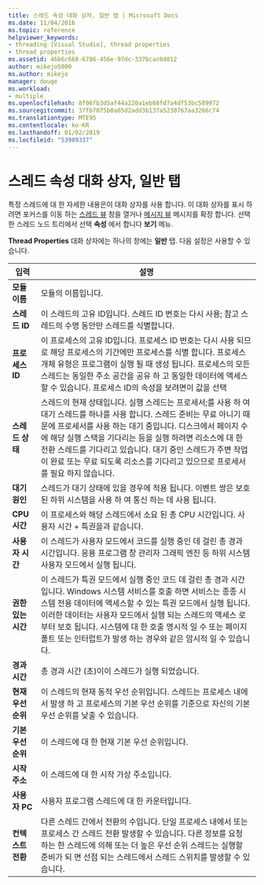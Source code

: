 ```yaml
---
title: 스레드 속성 대화 상자, 일반 탭 | Microsoft Docs
ms.date: 11/04/2016
ms.topic: reference
helpviewer_keywords:
- threading [Visual Studio], thread properties
- thread properties
ms.assetid: 46b6c668-6786-456e-97dc-337bcac0d812
author: mikejo5000
ms.author: mikejo
manager: douge
ms.workload:
- multiple
ms.openlocfilehash: 8f06fb3d5af44a220a1eb88fd7a4df53bc589972
ms.sourcegitcommit: 37fb7075b0a65d2add3b137a5230767aa3266c74
ms.translationtype: MTE95
ms.contentlocale: ko-KR
ms.lasthandoff: 01/02/2019
ms.locfileid: "53989337"
---
```

# <a name="general-tab-thread-properties-dialog-box"></a>스레드 속성 대화 상자, 일반 탭
특정 스레드에 대 한 자세한 내용은이 대화 상자를 사용 합니다. 이 대화 상자를 표시 하려면 포커스를 이동 하는 [스레드 뷰](../debugger/threads-view.md) 창을 열거나 [메시지 뷰](../debugger/messages-view.md) 메시지를 확장 합니다. 선택한 스레드 노드 트리에서 선택 **속성** 에서 합니다 **보기** 메뉴.  
  
 **Thread Properties** 대화 상자에는 하나의 창에는 **일반** 탭. 다음 설정은 사용할 수 있습니다.  
  
|입력|설명|  
|-----------|-----------------|  
|**모듈 이름**|모듈의 이름입니다.|  
|**스레드 ID**|이 스레드의 고유 ID입니다. 스레드 ID 번호는 다시 사용; 참고 스레드의 수명 동안만 스레드를 식별합니다.|  
|**프로세스 ID**|이 프로세스의 고유 ID입니다. 프로세스 ID 번호는 다시 사용 되므로 해당 프로세스의 기간에만 프로세스를 식별 합니다. 프로세스 개체 유형은 프로그램이 실행 될 때 생성 됩니다. 프로세스의 모든 스레드는 동일한 주소 공간을 공유 하 고 동일한 데이터에 액세스할 수 있습니다. 프로세스 ID의 속성을 보려면이 값을 선택|  
|**스레드 상태**|스레드의 현재 상태입니다. 실행 스레드는 프로세서;를 사용 하 여 대기 스레드를 하나를 사용 합니다. 스레드 준비는 무료 아니기 때문에 프로세서를 사용 하는 대기 중입니다. 디스크에서 페이지 수에 해당 실행 스택을 기다리는 등을 실행 하려면 리소스에 대 한 전환 스레드를 기다리고 있습니다. 대기 중인 스레드가 주변 작업이 완료 또는 무료 되도록 리소스를 기다리고 있으므로 프로세서를 필요 하지 않습니다.|  
|**대기 원인**|스레드가 대기 상태에 있을 경우에 적용 됩니다. 이벤트 쌍은 보호 된 하위 시스템을 사용 하 여 통신 하는 데 사용 됩니다.|  
|**CPU 시간**|이 프로세스와 해당 스레드에서 소요 된 총 CPU 시간입니다. 사용자 시간 + 특권을과 같습니다.|  
|**사용자 시간**|이 스레드가 사용자 모드에서 코드를 실행 중인 데 걸린 총 경과 시간입니다. 응용 프로그램 창 관리자 그래픽 엔진 등 하위 시스템 사용자 모드에서 실행 됩니다.|  
|**권한 있는 시간**|이 스레드가 특권 모드에서 실행 중인 코드 데 걸린 총 경과 시간입니다. Windows 시스템 서비스를 호출 하면 서비스는 종종 시스템 전용 데이터에 액세스할 수 있는 특권 모드에서 실행 됩니다. 이러한 데이터는 사용자 모드에서 실행 되는 스레드의 액세스 로부터 보호 됩니다. 시스템에 대 한 호출 명시적 일 수 또는 페이지 폴트 또는 인터럽트가 발생 하는 경우와 같은 암시적 일 수 있습니다.|  
|**경과 시간**|총 경과 시간 (초)이이 스레드가 실행 되었습니다.|  
|**현재 우선 순위**|이 스레드의 현재 동적 우선 순위입니다. 스레드는 프로세스 내에서 발생 하 고 프로세스의 기본 우선 순위를 기준으로 자신의 기본 우선 순위를 낮출 수 있습니다.|  
|**기본 우선 순위**|이 스레드에 대 한 현재 기본 우선 순위입니다.|  
|**시작 주소**|이 스레드에 대 한 시작 가상 주소입니다.|  
|**사용자 PC**|사용자 프로그램 스레드에 대 한 카운터입니다.|  
|**컨텍스트 전환**|다른 스레드 간에서 전환의 수입니다. 단일 프로세스 내에서 또는 프로세스 간 스레드 전환 발생할 수 있습니다. 다른 정보를 요청 하는 한 스레드에 의해 또는 더 높은 우선 순위 스레드는 실행할 준비가 되 면 선점 되는 스레드에서 스레드 스위치를 발생할 수 있습니다.|